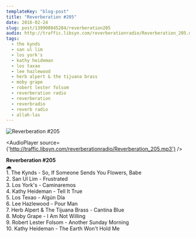 ```yaml
---
templateKey: "blog-post"
title: "Reverberation #205"
date: 2016-02-24
slug: post/139908045284/reverberation205
audio: http://traffic.libsyn.com/reverberationradio/Reverberation_205.mp3
tags:
  - the kynds
  - san ul lim
  - los york's
  - kathy heideman
  - los taxao
  - lee hazlewood
  - herb alpert & the tijuana brass
  - moby grape
  - robert lester folsom
  - reverberation radio
  - reverberation
  - reverbradio
  - reverb radio
  - allah-las
---
```


![Reverberation #205](../images/e3e9e4cf42a653c234f0cfea3861b1114f2a0993336a475f9f2fee30e95d1d19.jpg)

<AudioPlayer source={'http://traffic.libsyn.com/reverberationradio/Reverberation_205.mp3'} />

<p><b>Reverberation #205<br /></b><b><a href="http://traffic.libsyn.com/reverberationradio/Reverberation_205.mp3">&#9729;</a><br /></b>1. The Kynds - So, If Someone Sends You Flowers, Babe<br />2. San Ul Lim - Frustrated<br />3. Los York's - Caminaremos<br />4. Kathy Heideman - Tell It True<br />5. Los Texao - Alg&uacute;n D&iacute;a<br />6. Lee Hazlewood - Pour Man<br />7. Herb Alpert &amp; The Tijuana Brass - Cantina Blue<br />8. Moby Grape - I Am Not Willing<br />9. Robert Lester Folsom - Another Sunday Morning<br />10. Kathy Heideman - The Earth Won't Hold Me<br /></p>
